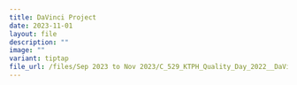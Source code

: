 ```yaml
---
title: DaVinci Project
date: 2023-11-01
layout: file
description: ""
image: ""
variant: tiptap
file_url: /files/Sep 2023 to Nov 2023/C_529_KTPH_Quality_Day_2022__DaVinci_Project.pdf
---
```

